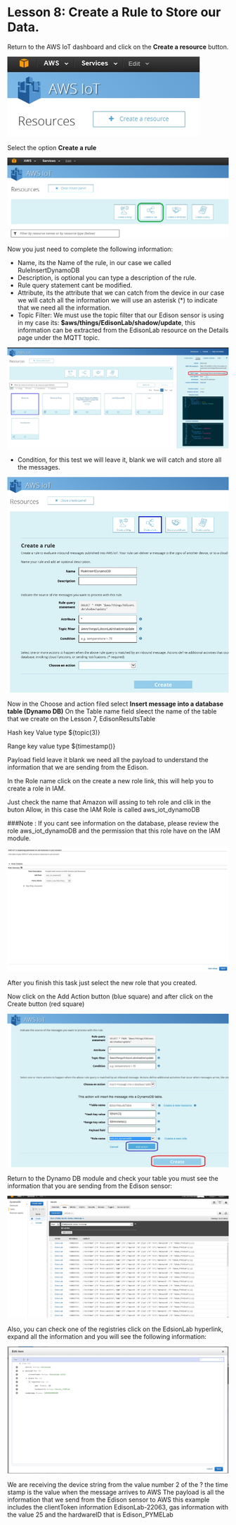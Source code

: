 # Lesson 8: Create a Rule to Store our Data.

Return to the AWS IoT dashboard and click on the **Create a resource** button.

![](40.jpg)

Select the option **Create a rule**

![](39.jpg)

Now you just need to complete the following information:

* Name, its the Name of the rule, in our case we called RuleInsertDynamoDB
* Description, is optional you can type a description of the rule.
* Rule query statement cant be modified.
* Attribute, its the attribute that we can catch from the device in our case we will catch all the information we will use an asterisk (*) to indicate that we need all the information. 
* Topic Filter: We must use the topic filter that our Edison sensor is using in my case its: **$aws/things/EdisonLab/shadow/update**, this information can be extracted from the EdisonLab resource on the Details page under the MQTT topic. 

![](42.jpg)

* Condition, for this test we will leave it, blank we will catch and store all the messages.

![](41.jpg)

Now in the Choose and action filed select **Insert message into a database table (Dynamo DB)**
On the Table name field sleect the name of the table that we create on the Lesson 7, EdisonResultsTable

Hash key Value type ${topic(3)}

Range key value type ${timestamp()}


Payload field leave it blank we need all the payload to understand the information that we are sending from the Edison.

In the Role name click on the create a new role link, this will help you to create a role in IAM.

Just check the name that Amazon will assing to teh role and clik in the buton Allow, in this case the IAM Role is called aws_iot_dynamoDB 

###Note : If you cant see information on the database, please review the role aws_iot_dynamoDB and the permission that this role have on the IAM module.

![](43.jpg)

After you finish this task just select the new role that you created.

Now click on the Add Action button (blue square) and after click on the Create button (red square)

![](44.jpg)

Return to the Dynamo DB module and check your table you must see the information that you are sending from the Edison sensor:

![](45.jpg)

Also, you can check one of the registries click on the EdsionLab hyperlink, expand all the information and you will see the following information:

![](46.jpg)


We are receiving the device string from the value number 2 of the ?
the time stamp is the value when the message arrives to AWS
The payload is all the information that we send from the Edison sensor to AWS this example includes the clientToken information EdisonLab-22063, gas information with the value 25 and the hardwareID that is Edison_PYMELab  
